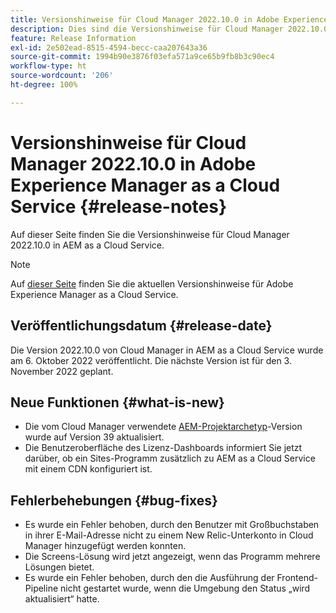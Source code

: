 ```yaml
---
title: Versionshinweise für Cloud Manager 2022.10.0 in Adobe Experience Manager as a Cloud Service
description: Dies sind die Versionshinweise für Cloud Manager 2022.10.0 in AEM as a Cloud Service.
feature: Release Information
exl-id: 2e502ead-8515-4594-becc-caa207643a36
source-git-commit: 1994b90e3876f03efa571a9ce65b9fb8b3c90ec4
workflow-type: ht
source-wordcount: '206'
ht-degree: 100%

---
```


# Versionshinweise für Cloud Manager 2022.10.0 in Adobe Experience Manager as a Cloud Service {#release-notes}

Auf dieser Seite finden Sie die Versionshinweise für Cloud Manager 2022.10.0 in AEM as a Cloud Service.

>[!NOTE]
>
>Auf [dieser Seite](/help/release-notes/release-notes-cloud/release-notes-current.md) finden Sie die aktuellen Versionshinweise für Adobe Experience Manager as a Cloud Service.

## Veröffentlichungsdatum {#release-date}

Die Version 2022.10.0 von Cloud Manager in AEM as a Cloud Service wurde am 6. Oktober 2022 veröffentlicht. Die nächste Version ist für den 3. November 2022 geplant.

## Neue Funktionen {#what-is-new}

* Die vom Cloud Manager verwendete [AEM-Projektarchetyp](https://experienceleague.adobe.com/docs/experience-manager-core-components/using/developing/archetype/overview.html?lang=de)-Version wurde auf Version 39 aktualisiert.
* Die Benutzeroberfläche des Lizenz-Dashboards informiert Sie jetzt darüber, ob ein Sites-Programm zusätzlich zu AEM as a Cloud Service mit einem CDN konfiguriert ist.

## Fehlerbehebungen {#bug-fixes}

* Es wurde ein Fehler behoben, durch den Benutzer mit Großbuchstaben in ihrer E-Mail-Adresse nicht zu einem New Relic-Unterkonto in Cloud Manager hinzugefügt werden konnten.
* Die Screens-Lösung wird jetzt angezeigt, wenn das Programm mehrere Lösungen bietet.
* Es wurde ein Fehler behoben, durch den die Ausführung der Frontend-Pipeline nicht gestartet wurde, wenn die Umgebung den Status „wird aktualisiert“ hatte.
